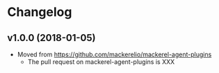 # Changelog

## v1.0.0 (2018-01-05)

* Moved from https://github.com/mackerelio/mackerel-agent-plugins
    * The pull request on mackerel-agent-plugins is XXX
